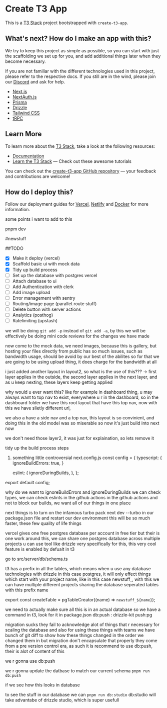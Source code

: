 # Create T3 App

This is a [T3 Stack](https://create.t3.gg/) project bootstrapped with `create-t3-app`.

## What's next? How do I make an app with this?

We try to keep this project as simple as possible, so you can start with just the scaffolding we set up for you, and add additional things later when they become necessary.

If you are not familiar with the different technologies used in this project, please refer to the respective docs. If you still are in the wind, please join our [Discord](https://t3.gg/discord) and ask for help.

- [Next.js](https://nextjs.org)
- [NextAuth.js](https://next-auth.js.org)
- [Prisma](https://prisma.io)
- [Drizzle](https://orm.drizzle.team)
- [Tailwind CSS](https://tailwindcss.com)
- [tRPC](https://trpc.io)

## Learn More

To learn more about the [T3 Stack](https://create.t3.gg/), take a look at the following resources:

- [Documentation](https://create.t3.gg/)
- [Learn the T3 Stack](https://create.t3.gg/en/faq#what-learning-resources-are-currently-available) — Check out these awesome tutorials

You can check out the [create-t3-app GitHub repository](https://github.com/t3-oss/create-t3-app) — your feedback and contributions are welcome!

## How do I deploy this?

Follow our deployment guides for [Vercel](https://create.t3.gg/en/deployment/vercel), [Netlify](https://create.t3.gg/en/deployment/netlify) and [Docker](https://create.t3.gg/en/deployment/docker) for more information.

some points i want to add to this

pnpm dev


#newstuff

##TODO

- [x] Make it deploy (vercel)
- [x] Scaffold basic ui with mock data
- [x] Tidy up build process
- [ ] Set up the database with postgres vercel
- [ ] Attach database to ui 
- [ ] Add Authentication with clerk
- [ ] Add image upload
- [ ] Error management with sentry
- [ ] Routing/image page (parallet route stuff)
- [ ] Delete button with server actions
- [ ] Analytics (posthog)
- [ ] Ratelimiting (upstash)    

we will be doing `git add -p` instead of `git add -a`, by this we will be effectively be doing mini code reviews for the changes we have made

now come to the mock data, we need images, because this is gallery, but hosting your files directly from public has so much issues, such as bandwidth usage, should be avoid by our best of the abilites
so for that we are going to be using upload thing, it does charge for the bandwidth at all

i just added another layout in layout2, so what is the use of this???
-> first layer applies in the outside, the second layer applies in the next layer, and as u keep nexting, these layers keep getting applied 

why would u ever want this?
like for example in dashboard thing, u may always want to top nav to exist, everywhere u r in the dashboard, so in the dashboard folder
we have this root layout that have this top nav, now with this we have slietly different url, 

we also a have a side nav and a top nav, this layout is so convinient, and doing this in the old model was so miserable
so now it's just build into next now

we don't need those layer2, it was just for explaination, so lets remove it


tidy up the build process
steps
1. something little controversial
next.config.js
const config = {
    typescript: {
        ignoreBuildErrors: true,
    }

    eslint: {
        ignoreDuringBuilds,
        },
};

export default config;


why do we want to ignoreBuildErrors and ignoreDuringBuilds
we can check types, we can check eslints in the github actions in the github actions and not to block our builds, 
we want all of our things in one place 

next things is to turn on the infamous turbo pack
next dev --turbo in our package.json file 
and restart our dev environment 
this will be so much faster, these few quality of life things


vercel gives one free postgres database per account in free tier
but their is one work around this, we can share one postgres database across multiple projects
u can use tool like drizzle very specifically for this, this very cool feature is enabled by defualt in t3 

go to src/server/db/schema.ts

t3 has a prefix in all the tables, which means when u use any database technologies with drizzle in this case postgres, 
it will only effect things which start with your project name, like in this case newstuff_, with this we can have multiple 
different projects sharing the database seperated tables with this prefix name

export const createTable = pgTableCreator((name) => `newstuff_${name}`);

we need to actually make sure all this is in an actual database so we have a command in t3, look for it in package.json
db:push  : drizzle-kit push:pg

migration sucks
they fail to acknowledge alot of things that r necessary for scaling the database and also for using these things with teams 
we have bunch of git diff to show how these things changed in the order we changed them in but migration don't encapsulate 
that properly they come from a pre version control era, as such it is recommend to use db:push, their is alot of content of 
this 

we r gonna use db:push 

we r gonna update the datbase to match our current schema
`pnpm run db:push`

if we see how this looks in database

to see the stuff in our database we can 
`pnpm run db:studio`
db:studio will take advantabe of drizzle studio, which is super usefull 
